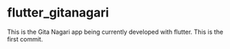 # flutter_gitanagari

This is the Gita Nagari app being currently developed with flutter. This is the first commit.
